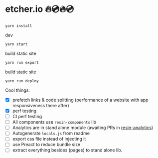 # etcher.io 🔥💿🔥💿

```
yarn install
```

dev
```
yarn start
```

build static site
```
yarn run export
```

build static site
```
yarn run deploy
```

Cool things:

- [x] prefetch links & code splitting (performance of a website with app responsiveness there after)
- [x] perf testing
- [ ] CI perf testing
- [ ] All components use `resin-components` lib
- [ ] Analytics are in stand alone module (awaiting PRs in [resin-analytics](https://github.com/resin-io-modules/))
- [ ] Autogenerate `locals.js` from readme
- [ ] export css file instead of injecting it
- [ ] use Preact to reduce bundle size
- [ ] extract everything besides (pages) to stand alone lib.
